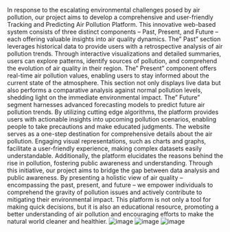 In response to the escalating environmental challenges posed by air pollution, our project aims to develop a comprehensive and user-friendly Tracking and Predicting Air Pollution Platform. This innovative web-based system consists of three distinct components – Past, Present, and Future – each offering valuable insights into air quality dynamics. The” Past” section leverages historical data to provide users with a retrospective analysis of air pollution trends. Through interactive visualizations and detailed summaries, users can explore patterns, identify sources of pollution, and comprehend the evolution of air quality in their region. The” Present” component offers real-time air pollution values, enabling users to stay informed about the current state of the atmosphere. This section not only displays live data but also performs a comparative analysis against normal pollution levels, shedding light on the immediate environmental impact. The” Future” segment harnesses advanced forecasting models to predict future air pollution trends. By utilizing cutting edge algorithms, the platform provides users with actionable insights into upcoming pollution scenarios, enabling people to take precautions and make educated judgments. The website serves as a one-step destination for comprehensive details about the air pollution. Engaging visual representations, such as charts and graphs, facilitate a user-friendly experience, making complex datasets easily understandable. Additionally, the platform elucidates the reasons behind the rise in pollution, fostering public awareness and understanding. Through this initiative, our project aims to bridge the gap between data analysis and public awareness. By presenting a holistic view of air quality – encompassing the past, present, and future – we empower individuals to comprehend the gravity of pollution issues and actively contribute to mitigating their environmental impact. This platform is not only a tool for making quick decisions, but it is also an educational resource, promoting a better understanding of air pollution and encouraging efforts to make the natural world cleaner and healthier.
![image](https://github.com/vishnu300/API_Django_MLmodel/assets/121032542/f9f5ecb9-f8cd-427e-97b6-2cbee1bff10d)
![image](https://github.com/vishnu300/API_Django_MLmodel/assets/121032542/6460365e-47c7-43b7-a4bd-bc4008fe6a10)
![image](https://github.com/vishnu300/API_Django_MLmodel/assets/121032542/fc49827e-aa6f-437f-a1f4-555933c1650d)
